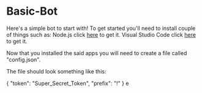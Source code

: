 # Basic-Bot
Here's a simple bot to start with!
To get started you'll need to install couple of things such as:
Node.js click [here](https://node.js.org) to get it.
Visual Studio Code click [here](https://code.visualstudio.com) to get it.

Now that you installed the said apps you will need to create a file called "config.json".

The file should look something like this:

{
 "token": "Super_Secret_Token",
 "prefix": "!"
} 
e
